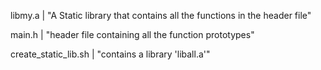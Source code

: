 libmy.a | "A Static library that contains all the functions in the header file"

main.h | "header file containing all the function prototypes"

create_static_lib.sh | "contains a library 'liball.a'"

